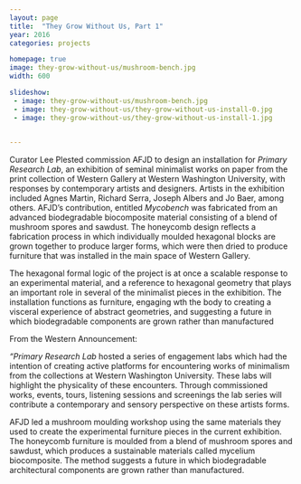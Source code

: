 ```yaml
---
layout: page
title:  "They Grow Without Us, Part 1"
year: 2016
categories: projects

homepage: true
image: they-grow-without-us/mushroom-bench.jpg
width: 600

slideshow:
 - image: they-grow-without-us/mushroom-bench.jpg
 - image: they-grow-without-us/they-grow-without-us-install-0.jpg
 - image: they-grow-without-us/they-grow-without-us-install-1.jpg

 
---
```


Curator Lee Plested commission AFJD to design an installation for *Primary Research Lab*, an exhibition of seminal minimalist works on paper from the print collection of Western Gallery at Western Washington University, with responses by contemporary artists and designers.  Artists in the exhibition included Agnes Martin, Richard Serra, Joseph Albers and Jo Baer, among others. AFJD’s contribution, entitled *Mycobench* was fabricated from an advanced biodegradable biocomposite material consisting of a blend of mushroom spores and sawdust. The honeycomb design reflects a fabrication process in which individually moulded hexagonal blocks are grown together to produce larger forms, which were then dried to produce furniture that was installed in the main space of Western Gallery. 

The hexagonal formal logic of the project is at once a scalable response to an experimental material, and a reference to hexagonal geometry that plays an important role in several of the minimalist pieces in the exhibition. The installation functions as furniture, engaging wth the body to creating a visceral experience of abstract geometries, and suggesting a future in which biodegradable components are grown rather than manufactured

From the Western Announcement:

*“Primary Research Lab* hosted a series of engagement labs which had the intention of creating active platforms for encountering works of minimalism from the collections at Western Washington University. These labs will highlight the physicality of these encounters. Through commissioned works, events, tours, listening sessions and screenings the lab series will contribute a contemporary and sensory perspective on these artists forms.

AFJD led a mushroom moulding workshop using the same materials they used to create the experimental furniture pieces in the current exhibition. The honeycomb furniture is moulded from a blend of mushroom spores and sawdust, which produces a sustainable materials called mycelium biocomposite. The method suggests a future in which biodegradable architectural components are grown rather than manufactured.
